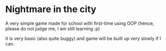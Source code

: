 # Nightmare in the city 

A very simple game made for school with first-time using OOP (hence, please do not judge me, I am still learning :p)

It is very basic (also quite buggy) and game will be built up very slowly if I can.

